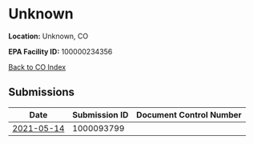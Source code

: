 # Unknown

**Location:** Unknown, CO

**EPA Facility ID:** 100000234356

[Back to CO Index](../../index.md)

## Submissions

| Date | Submission ID | Document Control Number |
|------|--------------|-------------------------|
| [2021-05-14](submissions/1000093799.md) | 1000093799 |  |

